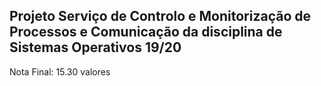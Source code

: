 ## Projeto Serviço de Controlo e Monitorização de Processos e Comunicação da disciplina de Sistemas Operativos 19/20
Nota Final: 15.30 valores